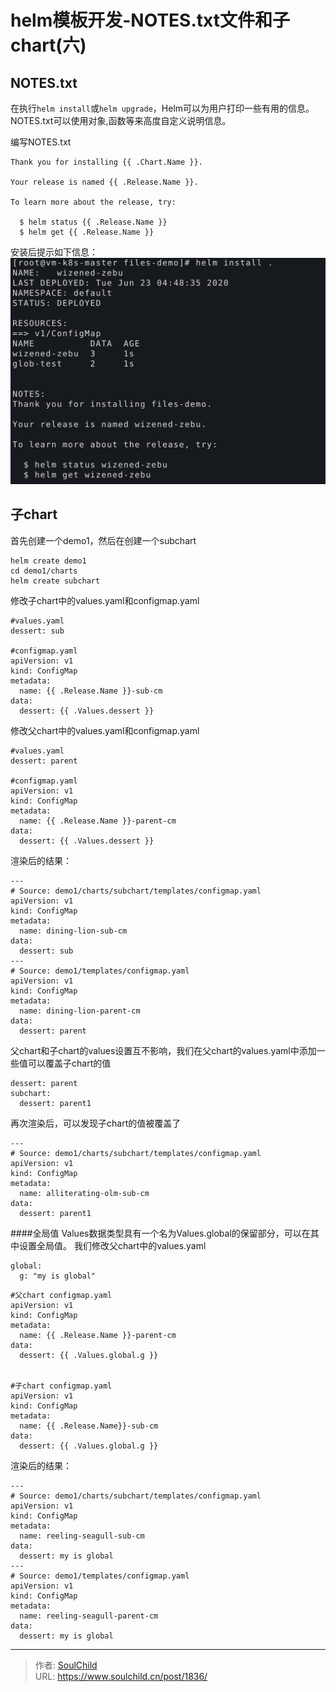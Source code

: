 # helm模板开发-NOTES.txt文件和子chart(六)

<!--more-->
## NOTES.txt
在执行`helm install`或`helm upgrade`，Helm可以为用户打印一些有用的信息。NOTES.txt可以使用对象,函数等来高度自定义说明信息。

编写NOTES.txt
```
Thank you for installing {{ .Chart.Name }}.

Your release is named {{ .Release.Name }}.

To learn more about the release, try:

  $ helm status {{ .Release.Name }}
  $ helm get {{ .Release.Name }}
```

安装后提示如下信息：
![99305-m4pda07k1po.png](images/374347594.png)


## 子chart
首先创建一个demo1，然后在创建一个subchart
```
helm create demo1
cd demo1/charts
helm create subchart
```

修改子chart中的values.yaml和configmap.yaml
```
#values.yaml
dessert: sub

#configmap.yaml
apiVersion: v1
kind: ConfigMap
metadata:
  name: {{ .Release.Name }}-sub-cm
data:
  dessert: {{ .Values.dessert }}
```
修改父chart中的values.yaml和configmap.yaml
```
#values.yaml
dessert: parent

#configmap.yaml
apiVersion: v1
kind: ConfigMap
metadata:
  name: {{ .Release.Name }}-parent-cm
data:
  dessert: {{ .Values.dessert }}
```
渲染后的结果：
```
---
# Source: demo1/charts/subchart/templates/configmap.yaml
apiVersion: v1
kind: ConfigMap
metadata:
  name: dining-lion-sub-cm
data:
  dessert: sub
---
# Source: demo1/templates/configmap.yaml
apiVersion: v1
kind: ConfigMap
metadata:
  name: dining-lion-parent-cm
data:
  dessert: parent
```
父chart和子chart的values设置互不影响，我们在父chart的values.yaml中添加一些值可以覆盖子chart的值
```
dessert: parent
subchart:
  dessert: parent1
```
再次渲染后，可以发现子chart的值被覆盖了
```
---
# Source: demo1/charts/subchart/templates/configmap.yaml
apiVersion: v1
kind: ConfigMap
metadata:
  name: alliterating-olm-sub-cm
data:
  dessert: parent1
```

####全局值
Values数据类型具有一个名为Values.global的保留部分，可以在其中设置全局值。
我们修改父chart中的values.yaml
```
global:
  g: "my is global"
```

```
#父chart configmap.yaml
apiVersion: v1
kind: ConfigMap
metadata:
  name: {{ .Release.Name }}-parent-cm
data:
  dessert: {{ .Values.global.g }}


#子chart configmap.yaml
apiVersion: v1
kind: ConfigMap
metadata:
  name: {{ .Release.Name}}-sub-cm
data:
  dessert: {{ .Values.global.g }}
```

渲染后的结果：
```
---
# Source: demo1/charts/subchart/templates/configmap.yaml
apiVersion: v1
kind: ConfigMap
metadata:
  name: reeling-seagull-sub-cm
data:
  dessert: my is global
---
# Source: demo1/templates/configmap.yaml
apiVersion: v1
kind: ConfigMap
metadata:
  name: reeling-seagull-parent-cm
data:
  dessert: my is global
```




---

> 作者: [SoulChild](https://www.soulchild.cn)  
> URL: https://www.soulchild.cn/post/1836/  

